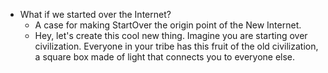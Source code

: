 - What if we started over the Internet?
	- A case for making StartOver the origin point of the New Internet.
	- Hey, let's create this cool new thing. Imagine you are starting over civilization. Everyone in your tribe has this fruit of the old civilization, a square box made of light that connects you to everyone else.